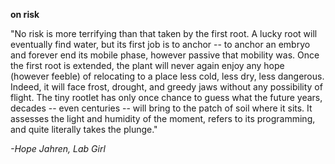 **on risk**

"No risk is more terrifying than that taken by the first root. A lucky root will eventually find water, but its first job is to anchor -- to anchor an embryo and forever end its mobile phase, however passive that mobility was. Once the first root is extended, the plant will never again enjoy any hope (however feeble) of relocating to a place less cold, less dry, less dangerous. Indeed, it will face frost, drought, and greedy jaws without any possibility of flight. The tiny rootlet has only once chance to guess what the future years, decades -- even centuries -- will bring to the patch of soil where it sits. It assesses the light and humidity of the moment, refers to its programming, and quite literally takes the plunge."

_-Hope Jahren, Lab Girl_
